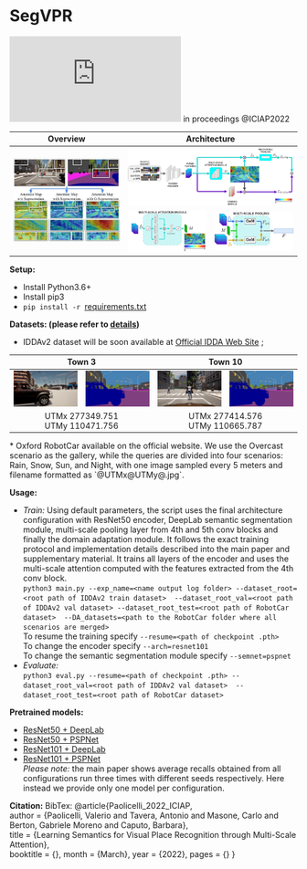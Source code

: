 # SegVPR
![Learning Semantics for Visual Place Recognition through Multi-Scale Attention](https://arxiv.org/pdf/2201.09701.pdf) in proceedings @ICIAP2022  
<table>
<thead>
  <tr>
    <th>Overview</th>
    <th colspan="2">Architecture</th>
  </tr>
</thead>
<tbody>
  <tr>
    <td rowspan="3"><img src="images/teaser.png" alt="Teaser"/></td>
    <td colspan="2"><img src="images/architecture.jpg" alt="Architecture" width="1154"/></td>
  </tr>
  <tr>
    <td rowspan="2"><img src="images/ms_attention_module.jpg" alt="MS-Attention-Module" width="288"/></td>
    <td rowspan="2"><img src="images/ms_pooling_module.jpg" alt="MS-Pooling-Module" width="288"/></td>
  </tr>
  <tr>
  </tr>
  </tbody>
</table>
  
**Setup:**
 * Install Python3.6+
 * Install pip3
 * `pip install -r `[requirements.txt](./requirements.txt)
  
  
**Datasets: (please refer to [details](./dataset_details.txt))**
 * IDDAv2 dataset will be soon available at [Official IDDA Web Site](https://idda-dataset.github.io/home/) ;
 <table>
  <thead>
    <tr>
      <th colspan="2">Town 3</th>
      <th colspan="2">Town 10</th>
    </tr>
  </thead>
  <tbody>
    <tr>
      <td><img src="images/g_image_277349.751_110471.756_Town3_.png" alt="Town3_image"/></td>
      <td><img src="images/g_mask_277349.751_110471.756_Town3_.png" alt="Town3_mask"/></td>
      <td><img src="images/g_image_277414.576_110665.787_Town10_.png" alt="Town10_image"/></td>
      <td><img src="images/g_mask_277414.576_110665.787_Town10_.png" alt="Town10_mask"/></td>
    </tr>
    <tr>
      <td colspan="2" style="text-align: center; vertical-align: middle;">UTMx 277349.751<br>UTMy 110471.756<br></td>
      <td colspan="2" style="text-align: center; vertical-align: middle;">UTMx 277414.576<br>UTMy 110665.787<br></td>
    </tr>
  </tbody>
  </table>
 * Oxford RobotCar available on the official website. We use the Overcast scenario as the gallery, 
   while the queries are divided into four scenarios: Rain, Snow, Sun, and Night, with one image sampled every 5 meters 
   and filename formatted as `@UTMx@UTMy@.jpg`. 
  
  
**Usage:**
 * *Train:* Using default parameters, the script uses the final architecture configuration with 
   ResNet50 encoder, DeepLab semantic segmentation module, multi-scale pooling layer from 4th and 5th conv blocks and 
   finally the domain adaptation module. 
   It follows the exact training protocol and implementation details described into the main paper and supplementary 
   material. It trains all layers of the encoder and uses the multi-scale attention computed with the features
   extracted from the 4th conv block.  
   `python3 main.py --exp_name=<name output log folder> --dataset_root=<root path of IDDAv2 train dataset> 
   --dataset_root_val=<root path of IDDAv2 val dataset> --dataset_root_test=<root path of RobotCar dataset> 
   --DA_datasets=<path to the RobotCar folder where all scenarios are merged>`  
   To resume the training specify `--resume=<path of checkpoint .pth>`  
   To change the encoder specify `--arch=resnet101`  
   To change the semantic segmentation module specify `--semnet=pspnet` 
 * *Evaluate:*   
   `python3 eval.py --resume=<path of checkpoint .pth> --dataset_root_val=<root path of IDDAv2 val dataset> 
   --dataset_root_test=<root path of RobotCar dataset>`
  
  
**Pretrained models:**
 * [ResNet50 + DeepLab](https://drive.google.com/file/d/1Jv0hoarx3tTnL59Phl119FoljkJpu9dP/view?usp=sharing)
 * [ResNet50 + PSPNet](https://drive.google.com/file/d/1g33N0gVNGAKWgx0gHbDcAybVxMUkUtdt/view?usp=sharing)
 * [ResNet101 + DeepLab](https://drive.google.com/file/d/1R6m4FpOrf4oOwVO-TnSGZjtE5tR5LCJd/view?usp=sharing)
 * [ResNet101 + PSPNet](https://drive.google.com/file/d/1uQqr7oDeg5T8JQNxtHtEnkleA2orf2cx/view?usp=sharing)  
*Please note:* the main paper shows average recalls obtained from all configurations run three times with different seeds respectively. 
Here instead we provide only one model per configuration.
  
  
**Citation:**
BibTex: 
@article{Paolicelli_2022_ICIAP,   
author = {Paolicelli, Valerio and Tavera, Antonio and Masone, Carlo and Berton, Gabriele Moreno and Caputo, Barbara},   
title = {Learning Semantics for Visual Place Recognition through Multi-Scale Attention},  
booktitle = {}, month = {March}, year = {2022}, pages = {} }
